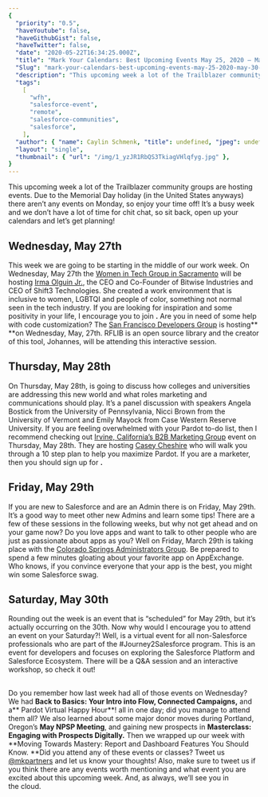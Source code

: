 ```yaml
---
{
  "priority": "0.5",
  "haveYoutube": false,
  "haveGithubGist": false,
  "haveTwitter": false,
  "date": "2020-05-22T16:34:25.000Z",
  "title": "Mark Your Calendars: Best Upcoming Events May 25, 2020 — May 30, 2020",
  "Slug": "mark-your-calendars-best-upcoming-events-may-25-2020-may-30-2020",
  "description": "This upcoming week a lot of the Trailblazer community groups are hosting events. Due to the Memorial Day holiday (in the United States anyways) there aren’t any events on Monday, so enjoy your time off! It’s a busy week and we don’t have a lot of time for chit chat, so sit back, open up your calendars and let’s get planning!.",
  "tags":
    [
      "wfh",
      "salesforce-event",
      "remote",
      "salesforce-communities",
      "salesforce",
    ],
  "author": { "name": Caylin Schmenk, "title": undefined, "jpeg": undefined },
  "layout": "single",
  "thumbnail": { "url": "/img/1_yzJR1RbQS3TkiagVHlqfyg.jpg" },
}
---
```


This upcoming week a lot of the Trailblazer community groups are hosting events. Due to the Memorial Day holiday (in the United States anyways) there aren’t any events on Monday, so enjoy your time off! It’s a busy week and we don’t have a lot of time for chit chat, so sit back, open up your calendars and let’s get planning!

## Wednesday, May 27th

This week we are going to be starting in the middle of our work week. On Wednesday, May 27th the [Women in Tech Group in Sacramento](https://trailblazercommunitygroups.com/sacramento-ca-women-in-tech-group/) will be hosting [Irma Olguin Jr.](https://twitter.com/irms), the CEO and Co-Founder of Bitwise Industries and CEO of Shift3 Technologies. She created a work environment that is inclusive to women, LGBTQI and people of color, something not normal seen in the tech industry. If you are looking for inspiration and some positivity in your life, I encourage you to join [](https://trailblazercommunitygroups.com/events/details/salesforce-sacramento-ca-women-in-tech-group-presents-ambition-opportunity-and-impact-a-conversation-with-irma-olguin-jr/)**.**
Are you in need of some help with code customization? The [San Francisco Developers Group](https://trailblazercommunitygroups.com/san-francisco-ca-developers-group/) is hosting\*\* **[](https://trailblazercommunitygroups.com/events/details/salesforce-san-francisco-ca-developers-group-presents-discover-a-lightning-fast-way-to-debug-in-salesforce-with-rflib/)** \*\*on Wednesday, May, 27th. RFLIB is an open source library and the creator of this tool, Johannes, will be attending this interactive session.

## Thursday, May 28th

On Thursday, May 28th, [](https://www.salesforce.com/form/sfdo/edu/new-reality-marketing-communications/) is going to discuss how colleges and universities are addressing this new world and what roles marketing and communications should play. It’s a panel discussion with speakers Angela Bostick from the University of Pennsylvania, Nicci Brown from the University of Vermont and Emily Mayock from Case Western Reserve University.
If you are feeling overwhelmed with your Pardot to-do list, then I recommend checking out [Irvine, California’s B2B Marketing Group](https://trailblazercommunitygroups.com/irvine-ca-b2b-marketers-group/) event on Thursday, May 28th. They are hosting [Casey Cheshire](https://twitter.com/caseychesh) who will walk you through a 10 step plan to help you maximize Pardot. If you are a marketer, then you should sign up for [](https://trailblazercommunitygroups.com/events/details/salesforce-irvine-ca-b2b-marketers-group-presents-virtual-pardot-event-how-to-eat-an-elephant-and-maximize-pardot/)**.**

## Friday, May 29th

If you are new to Salesforce and are an Admin there is [](https://trailhead.salesforce.com/live/) on Friday, May 29th. It’s a good way to meet other new Admins and learn some tips! There are a few of these sessions in the following weeks, but why not get ahead and on your game now?
Do you love apps and want to talk to other people who are just as passionate about apps as you? Well on Friday, March 29th [](https://trailblazercommunitygroups.com/events/details/salesforce-colorado-springs-co-administrators-group-presents-if-youre-appy-and-you-know-it/) is taking place with the [Colorado Springs Administrators Group](https://trailblazercommunitygroups.com/colorado-springs-co-administrators-group/). Be prepared to spend a few minutes gloating about your favorite app on AppExchange. Who knows, if you convince everyone that your app is the best, you might win some Salesforce swag.

## Saturday, May 30th

Rounding out the week is an event that is “scheduled” for May 29th, but it’s actually occurring on the 30th. Now why would I encourage you to attend an event on your Saturday?! Well, [](https://developer.salesforce.com/event/j2s-may-2020) is a virtual event for all non-Salesforce professionals who are part of the #Journey2Salesforce program. This is an event for developers and focuses on exploring the Salesforce Platform and Salesforce Ecosystem. There will be a Q&amp;A session and an interactive workshop, so check it out!

##

Do you remember how last week had all of those events on Wednesday? We had **Back to Basics: Your Intro into Flow, Connected Campaigns,** and a** Pardot Virtual Happy Hour**! all in one day; did you manage to attend them all?
We also learned about some major donor moves during Portland, Oregon’s **May NPSP Meeting**, and gaining new prospects in **Masterclass: Engaging with Prospects Digitally.**
Then we wrapped up our week with **Moving Towards Mastery: Report and Dashboard Features You Should Know. **Did you attend any of these events or classes? Tweet us [@mkpartners](https://twitter.com/mkpartners) and let us know your thoughts!
Also, make sure to tweet us if you think there are any events worth mentioning and what event you are excited about this upcoming week. And, as always, we’ll see you in the cloud.
